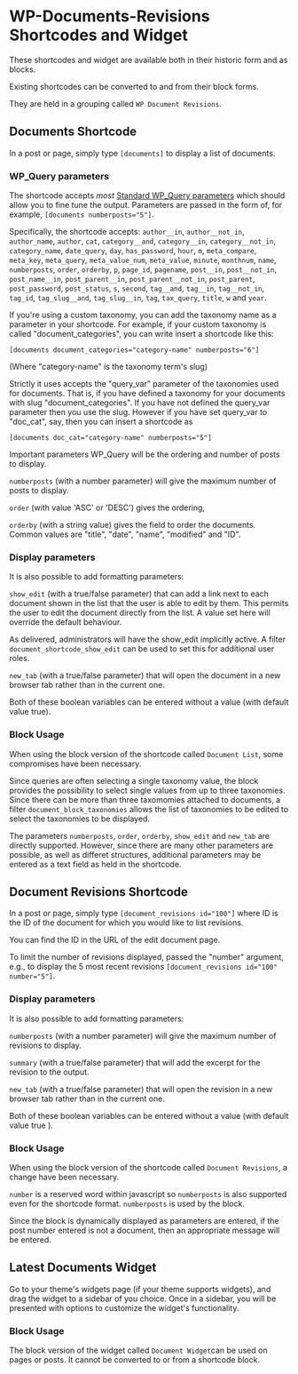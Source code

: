 # WP-Documents-Revisions Shortcodes and Widget

These shortcodes and widget are available both in their historic form and as blocks.

Existing shortcodes can be converted to and from their block forms.

They are held in a grouping called `WP Document Revisions`.

## Documents Shortcode

In a post or page, simply type `[documents]` to display a list of documents. 

### WP_Query parameters

The shortcode accepts *most* [Standard WP_Query parameters](https://developer.wordpress.org/reference/classes/wp_query/) which should allow you to fine tune the output. Parameters are passed in the form of, for example, `[documents numberposts="5"]`. 

Specifically, the shortcode accepts: `author__in`, `author__not_in`, `author_name`, `author`, `cat`, `category__and`, `category__in`, `category__not_in`, `category_name`, `date_query`, `day`, `has_password`, `hour`, `m`, `meta_compare`, `meta_key`, `meta_query`, `meta_value_num`, `meta_value`, `minute`, `monthnum`, `name`, `numberposts`, `order`, `orderby`, `p`, `page_id`, `pagename`, `post__in`, `post__not_in`, `post_name__in`, `post_parent__in`, `post_parent__not_in`, `post_parent`, `post_password`, `post_status`, `s`, `second`, `tag__and`, `tag__in`, `tag__not_in`, `tag_id`, `tag_slug__and`, `tag_slug__in`, `tag`, `tax_query`, `title`, `w` and `year`.

If you're using a custom taxonomy, you can add the taxonomy name as a parameter in your shortcode. For example, if your custom taxonomy is called "document_categories", you can write insert a shortcode like this:

`[documents document_categories="category-name" numberposts="6"]`

(Where "category-name" is the taxonomy term's slug)

Strictly it uses accepts the "query_var" parameter of the taxonomies used for documents. That is, if you have defined a taxonomy for your documents with slug "document_categories". If you have not defined the query_var parameter then you use the slug. However if you have set query_var to "doc_cat", say, then you can insert a shortcode as

`[documents doc_cat="category-name" numberposts="5"]`

Important parameters WP_Query will be the ordering and number of posts to display.

`numberposts` (with a number parameter) will give the maximum number of posts to display.

`order` (with value 'ASC' or 'DESC') gives the ordering,

`orderby` (with a string value) gives the field to order the documents. Common values are "title", "date", "name", "modified" and "ID".

### Display parameters

It is also possible to add formatting parameters: 

`show_edit` (with a true/false parameter) that can add a link next to each document shown in the list that the user is able to edit by them. This permits the user to edit the document directly from the list. A value set here will override the default behaviour.

As delivered, administrators will have the show_edit implicitly active. A filter `document_shortcode_show_edit` can be used to set this for additional user roles.

`new_tab` (with a true/false parameter) that will open the document in a new browser tab rather than in the current one.

Both of these boolean variables can be entered without a value (with default value true). 

### Block Usage

When using the block version of the shortcode called `Document List`, some compromises have been necessary.

Since queries are often selecting a single taxonomy value, the block provides the possibility to select single values from up to three taxonomies. Since there can be more than three taxomomies attached to documents, a filter `document_block_taxonomies` allows the list of taxonomies to be edited to select the taxonomies to be displayed.

The parameters `numberposts`, `order`, `orderby`, `show_edit` and `new_tab` are directly supported. However, since there are many other parameters are possible, as well as differet structures, additional parameters may be entered as a text field as held in the shortcode.

## Document Revisions Shortcode

In a post or page, simply type `[document_revisions id="100"]` where ID is the ID of the document for which you would like to list revisions. 

You can find the ID in the URL of the edit document page. 

To limit the number of revisions displayed, passed the "number" argument, e.g., to display the 5 most recent revisions `[document_revisions id="100" number="5"]`.

### Display parameters

It is also possible to add formatting parameters:

`numberposts` (with a number parameter) will give the maximum number of revisions to display.

`summary` (with a true/false parameter) that will add the excerpt for the revision to the output.

`new_tab` (with a true/false parameter) that will open the revision in a new browser tab rather than in the current one.

Both of these boolean variables can be entered without a value (with default value true ). 

### Block Usage

When using the block version of the shortcode called `Document Revisions`, a change have been necessary.

`number` is a reserved word within javascript so `numberposts` is also supported even for the shortcode format. `numberposts` is used by the block.

Since the block is dynamically displayed as parameters are entered, if the post number entered is not a document, then an appropriate message will be entered.

## Latest Documents Widget

Go to your theme's widgets page (if your theme supports widgets), and drag the widget to a sidebar of you choice. Once in a sidebar, you will be presented with options to customize the widget's functionality.

### Block Usage

The block version of the widget called `Document Widget`can be used on pages or posts. It cannot be converted to or from a shortcode block.
 